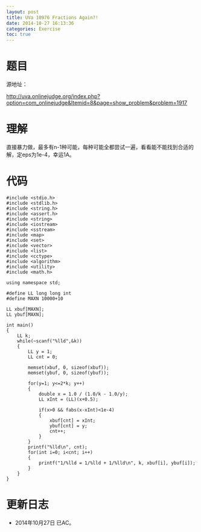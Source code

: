 ```yaml
---
layout: post
title: UVa 10976 Fractions Again?!
date: 2014-10-27 16:13:36
categories: Exercise
toc: true
---
```

# 题目
源地址：

http://uva.onlinejudge.org/index.php?option=com_onlinejudge&Itemid=8&page=show_problem&problem=1917

# 理解
直接暴力做，最多有n-1种可能，每种可能全都尝试一遍，看看能不能找到合适的解，定eps为1e-4，幸运1A。

<!-- more -->

# 代码

```
#include <stdio.h>
#include <stdlib.h>
#include <string.h>
#include <assert.h>
#include <string>
#include <iostream>
#include <sstream>
#include <map>
#include <set>
#include <vector>
#include <list>
#include <cctype>
#include <algorithm>
#include <utility>
#include <math.h>

using namespace std;

#define LL long long int
#define MAXN 10000+10

LL xbuf[MAXN];
LL ybuf[MAXN];

int main()
{
    LL k;
    while(~scanf("%lld",&k))
    {
        LL y = 1;
        LL cnt = 0;

        memset(xbuf, 0, sizeof(xbuf));
        memset(ybuf, 0, sizeof(ybuf));

        for(y=1; y<=2*k; y++)
        {
            double x = 1.0 / (1.0/k - 1.0/y);
            LL xInt = (LL)(x+0.5);

            if(x>0 && fabs(x-xInt)<1e-4)
            {
                xbuf[cnt] = xInt;
                ybuf[cnt] = y;
                cnt++;
            }
        }
        printf("%lld\n", cnt);
        for(int i=0; i<cnt; i++)
        {
            printf("1/%lld = 1/%lld + 1/%lld\n", k, xbuf[i], ybuf[i]);
        }
    }
}

```

# 更新日志
- 2014年10月27日 已AC。